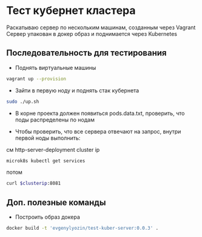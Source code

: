 # Тест кубернет кластера

Раскатываю сервер по нескольким машинам, созданным через Vagrant
Сервер упакован в докер образ и поднимается через Kubernetes

## Последовательность для тестирования

- Поднять виртуальные машины

```bash
vagrant up --provision
```

- Зайти в первую ноду и поднять стак кубернета

```bash
sudo ./up.sh
```

- В корне проекта должен появиться pods.data.txt, проверить, что поды распределены по нодам

- Чтобы проверить, что все сервера отвечают на запрос, внутри первой ноды выполнить:

см http-server-deployment cluster ip

```bash
microk8s kubectl get services
```

потом

```bash
curl $clusterip:8081
```

## Доп. полезные команды

- Построить образ докера

```bash
docker build -t 'evgenylyozin/test-kuber-server:0.0.3' .
```
